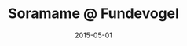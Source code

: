 ---
layout: post
title: "Soramame @ Fundevogel"
location: Todmorden, UK
description: installation and performances
date: 2015-05-01
categories: project
link: http://www.soramame.co.uk
img: fundevogel2.jpg
---
